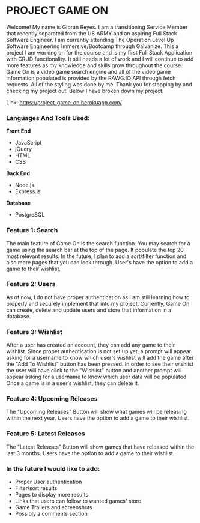 # PROJECT GAME ON

Welcome! My name is Gibran Reyes. I am a transitioning Service Member that recently separated from the US ARMY and an aspiring Full Stack Software Engineer. I am currently attending The Operation Level Up Software Engineering Immersive/Bootcamp through Galvanize. This a project I am working on for the course and is my first Full Stack Application with CRUD functionality. It still needs a lot of work and I will continue to add more features as my knowledge and skills grow throughout the course. Game On is a video game search engine and all of the video game information populated is provided by the RAWG.IO API through fetch requests. All of the styling was done by me. Thank you for stopping by and checking my project out! Below I have broken down my project.

Link: https://project-game-on.herokuapp.com/

### Languages And Tools Used:
**Front End**
- JavaScript
- jQuery
- HTML
- CSS

**Back End**
- Node.js
- Express.js

**Database**
- PostgreSQL

### Feature 1: Search
The main feature of Game On is the search function. You may search for a game using the search bar at the top of the page. It populate the top 20 most relevant results. In the future, I plan to add a sort/filter function and also more pages that you can look through. User's have the option to add a game to their wishlist.

### Feature 2: Users
As of now, I do not have proper authentication as I am still learning how to properly and securely implement that into my project. Currently, Game On can create, delete and update users and store that information in a database. 

### Feature 3: Wishlist
After a user has created an account, they can add any game to their wishlist. Since proper authentication is not set up yet, a prompt will appear asking for a username to know which user's wishlist will add the game after the "Add To Wishlist" button has been pressed. In order to see their wishlist the user will have click to the "Wishlist" button and another prompt will appear asking for a username to know which user data will be populated. Once a game is in a user's wishlist, they can delete it.

### Feature 4: Upcoming Releases
The "Upcoming Releases" Button will show what games will be releasing within the next year. Users have the option to add a game to their wishlist.


### Feature 5: Latest Releases
The "Latest Releases" Button will show games that have released within the last 3 months. Users have the option to add a game to their wishlist.

### In the future I would like to add:
- Proper User authentication
- Filter/sort results
- Pages to display more results
- Links that users can follow to wanted games' store
- Game Trailers and screenshots
- Possibly a comments section






